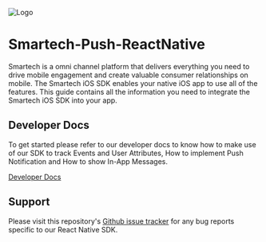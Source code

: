 
![Logo](https://netcorecloud.com/wp-content/themes/netcoretheme/assets/images/netcore-logo-main.svg)
# Smartech-Push-ReactNative

Smartech is a omni channel platform that delivers everything you need to drive mobile engagement and create valuable consumer relationships on mobile. The Smartech iOS SDK enables your native iOS app to use all of the features. This guide contains all the information you need to integrate the Smartech iOS SDK into your app.

## Developer Docs
To get started please refer to our developer docs to know how to make use of our SDK to track Events and User Attributes, How to implement Push Notification and How to show In-App Messages.

[Developer Docs](https://cedocs.netcorecloud.com/docs/react-native-modular-sdk-integration)

## Support
Please visit this repository's [Github issue tracker](https://github.com/NetcoreSolutions/Smartech-ReactNative-Modular/issues) for any bug reports specific to our React Native SDK.
